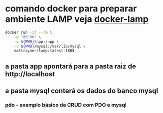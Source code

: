 # comando docker para preparar ambiente LAMP veja [docker-lamp](https://github.com/mattrayner/docker-lamp)

```bash
docker run -it --rm \
    -p "80:80" \
    -v ${PWD}/app:/app \
    -v ${PWD}/mysql:/var/lib/mysql \
    mattrayner/lamp:latest-1804
```

## a pasta app apontará para a pasta raiz de http://localhost
## a pasta mysql conterá os dados do banco mysql

### pdo - exemplo básico de CRUD com PDO e mysql
